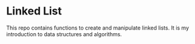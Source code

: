 # Linked List

This repo contains functions to create and manipulate linked lists. It is my introduction to data structures and algorithms.
